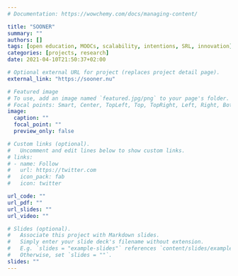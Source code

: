 ```yaml
---
# Documentation: https://wowchemy.com/docs/managing-content/

title: "SOONER"
summary: ""
authors: []
tags: [open education, MOOCs, scalability, intentions, SRL, innovation]
categories: [projects, research]
date: 2021-04-10T21:50:37+02:00

# Optional external URL for project (replaces project detail page).
external_link: "https://sooner.nu"

# Featured image
# To use, add an image named `featured.jpg/png` to your page's folder.
# Focal points: Smart, Center, TopLeft, Top, TopRight, Left, Right, BottomLeft, Bottom, BottomRight.
image:
  caption: ""
  focal_point: ""
  preview_only: false

# Custom links (optional).
#   Uncomment and edit lines below to show custom links.
# links:
# - name: Follow
#   url: https://twitter.com
#   icon_pack: fab
#   icon: twitter

url_code: ""
url_pdf: ""
url_slides: ""
url_video: ""

# Slides (optional).
#   Associate this project with Markdown slides.
#   Simply enter your slide deck's filename without extension.
#   E.g. `slides = "example-slides"` references `content/slides/example-slides.md`.
#   Otherwise, set `slides = ""`.
slides: ""
---
```

